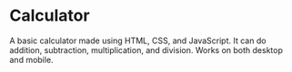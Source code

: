 # Calculator
A basic calculator made using HTML, CSS, and JavaScript. It can do addition, subtraction, multiplication, and division. Works on both desktop and mobile.
